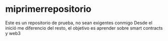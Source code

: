 # miprimerrepositorio
Este es un repositorio de prueba, no sean exigentes conmigo
Desde el inició me diferencio del resto, el objetivo es aprender sobre smart contracts y web3